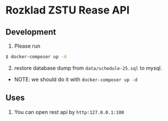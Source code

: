 # Rozklad ZSTU Rease API

## Development

1. Please run

```bash
$ docker-composer up -d
```

2. restore database dump from `data/schedule-25.sql` to mysql.
- NOTE: we should do it with `docker-composer up -d`

## Uses

1. You can open rest api by `http:127.0.0.1:100`  
